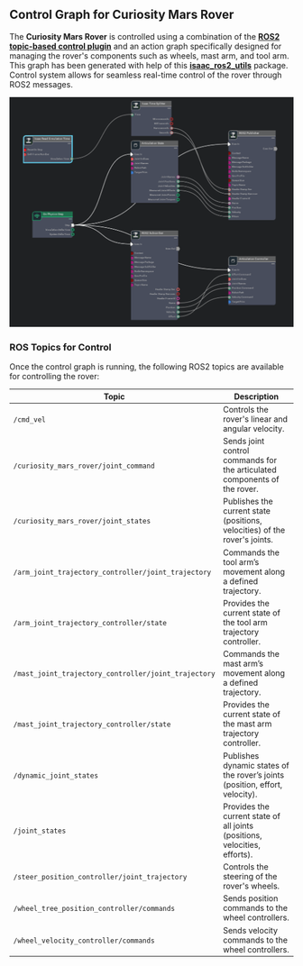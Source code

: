 
## Control Graph for Curiosity Mars Rover

The **Curiosity Mars Rover** is controlled using a combination of the **[ROS2 topic-based control plugin](https://github.com/PickNikRobotics/topic_based_ros2_control)** and an action graph specifically designed for managing the rover's components such as wheels, mast arm, and tool arm. This graph has been generated with help of this **[isaac_ros2_utils](https://github.com/hijimasa/isaac_ros2_utils)** package. Control system allows for seamless real-time control of the rover through ROS2 messages.


<p align="center">
  <img src="../resources/action_graphs/control_graph.png" alt="Control Graph">
</p>

### ROS Topics for Control

Once the control graph is running, the following ROS2 topics are available for controlling the rover:

| Topic                                           | Description                                                                 |
|-------------------------------------------------|-----------------------------------------------------------------------------|
| `/cmd_vel`                                      | Controls the rover's linear and angular velocity.                           |
| `/curiosity_mars_rover/joint_command`           | Sends joint control commands for the articulated components of the rover.   |
| `/curiosity_mars_rover/joint_states`            | Publishes the current state (positions, velocities) of the rover's joints.  |
| `/arm_joint_trajectory_controller/joint_trajectory` | Commands the tool arm’s movement along a defined trajectory.                |
| `/arm_joint_trajectory_controller/state`        | Provides the current state of the tool arm trajectory controller. |
| `/mast_joint_trajectory_controller/joint_trajectory`| Commands the mast arm’s movement along a defined trajectory.                |
| `/mast_joint_trajectory_controller/state`       |Provides the current state of the mast arm trajectory controller. |
| `/dynamic_joint_states`                         |Publishes dynamic states of the rover’s joints (position, effort, velocity).|
| `/joint_states`                                 | Provides the current state of all joints (positions, velocities, efforts).  |
| `/steer_position_controller/joint_trajectory`   | Controls the steering of the rover's wheels.                                |
| `/wheel_tree_position_controller/commands`      | Sends position commands to the wheel controllers.                           |
| `/wheel_velocity_controller/commands`           | Sends velocity commands to the wheel controllers.                           |